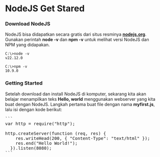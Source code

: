 # NodeJS Get Stared

### Download NodeJS

NodeJS bisa didapatkan secara gratis dari situs resminya **[nodejs.org](https://nodejs.org/en/download)**. Gunakan perintah **node -v** dan **npm -v** untuk melihat versi NodeJS dan NPM yang didapakan.

```
C:\>node -v
v22.12.0

C:\>npm -v
10.9.0
```

### Getting Started

Setelah download dan install NodeJS di komputer, sekarang kita akan belajar menampilkan teks **Hello, world** menggunakan webserver yang kita buat dengan NodeJS. Langkah pertama buat file dengan nama **myfirst.js**, lalu isi dengan kode berikut:

<pre>
```
var http = require("http");

http.createServer(function (req, res) {
    res.writeHead(200, { "Content-Type": "text/html" });
    res.end("Hello World!");
  }).listen(8080);
```
</pre>
